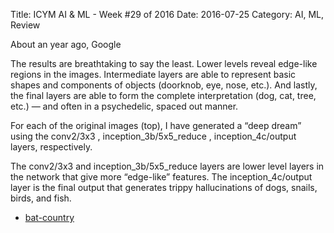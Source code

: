 Title: ICYM AI & ML - Week #29 of 2016
Date: 2016-07-25
Category: AI, ML, Review


About an year ago, Google


The results are breathtaking to say the least. Lower levels reveal edge-like regions in the images. Intermediate layers are able to represent basic shapes and components of objects (doorknob, eye, nose, etc.). And lastly, the final layers are able to form the complete interpretation (dog, cat, tree, etc.) — and often in a psychedelic, spaced out manner.


For each of the original images (top), I have generated a “deep dream” using the conv2/3x3 , inception_3b/5x5_reduce , inception_4c/output  layers, respectively.

The conv2/3x3  and inception_3b/5x5_reduce  layers are lower level layers in the network that give more “edge-like” features. The inception_4c/output  layer is the final output that generates trippy hallucinations of dogs, snails, birds, and fish.


* [bat-country](https://github.com/jrosebr1/bat-country)